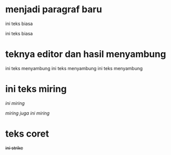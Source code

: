 # menjadi paragraf baru

ini teks biasa

ini teks biasa

# teknya editor dan hasil menyambung

ini teks menyambung
ini teks menyambung
ini teks menyambung


# ini teks miring

*ini miring*

_miring juga_
*ini miring*

# teks coret

~~ini strike~~

